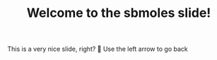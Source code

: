 ﻿---
layout: slide
title: "Welcome to the sbmoles slide!"
---
This is a very nice slide, right? :tada:
Use the left arrow to go back
